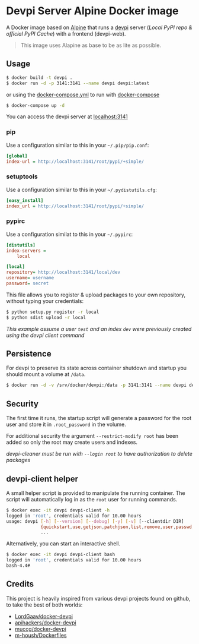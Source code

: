 # Devpi Server Alpine Docker image

A Docker image based on [Alpine](https://hub.docker.com/_/alpine/) that runs
a [devpi](http://doc.devpi.net) server (*Local PyPI repo & official PyPI Cache*) with a frontend (devpi-web).

> This image uses Alapine as base to be as lite as possible.

## Usage

```bash
$ docker build -t devpi .
$ docker run -d -p 3141:3141 --name devpi devpi:latest
```

or using the [docker-compose.yml](docker-compose.yml) to run with [docker-compose](https://docs.docker.com/compose/)

```bash
$ docker-compose up -d
```

You can access the devpi server at [localhost:3141](http://localhost:3141)

### pip

Use a configuration similar to this in your `~/.pip/pip.conf`:

```ini
[global]
index-url = http://localhost:3141/root/pypi/+simple/
```

### setuptools

Use a configuration similar to this in your `~/.pydistutils.cfg`:

```ini
[easy_install]
index_url = http://localhost:3141/root/pypi/+simple/
```

### pypirc

Use a configuration similat to this in your `~/.pypirc`:

```ini
[distutils]
index-servers =
    local

[local]
repository= http://localhost:3141/local/dev
username= username
password= secret
```

This file allows you to register & upload packages to your own repository, without typing your credentials:

```bash
$ python setup.py register -r local
$ python sdist upload -r local
```

*This example assume a user `test` and an index `dev` were previously created using the devpi client command*


## Persistence

For devpi to preserve its state across container shutdown and startup you
should mount a volume at `/data`.

```bash
$ docker run -d -v /srv/docker/devpi:/data -p 3141:3141 --name devpi devpi
```

## Security

The first time it runs, the startup script will generate a password for the root
user and store it in `.root_password` in the volume.

For additional security the argument `--restrict-modify root` has been added
so only the root may create users and indexes.

*devpi-cleaner must be run with `--login root` to have authorization to delete packages*

## devpi-client helper

A small helper script is provided to manipulate the running container.
The script will automatically log in as the `root` user for running commands.

```bash
$ docker exec -it devpi devpi-client -h
logged in 'root', credentials valid for 10.00 hours
usage: devpi [-h] [--version] [--debug] [-y] [-v] [--clientdir DIR]
             {quickstart,use,getjson,patchjson,list,remove,user,passwd,login,logoff,logout,index,upload,test,push,install,refresh}
             ...
```

Alternatively, you can start an interactive shell.

```bash
$ docker exec -it devpi devpi-client bash
logged in 'root', credentials valid for 10.00 hours
bash-4.4#
```

## Credits

This project is heavily inspired from various devpi projects found on github, to take the best of both worlds:
* [LordGaav/docker-devpi](https://github.com/LordGaav/docker-devpi)
* [apihackers/docker-devpi](https://github.com/apihackers/docker-devpi)
* [muccg/docker-devpi](https://github.com/muccg/docker-devpi)
* [m-housh/Dockerfiles](https://github.com/m-housh/Dockerfiles/tree/master/devpi-server)
